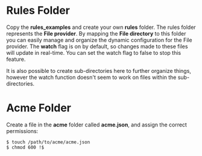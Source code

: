 # Rules Folder

Copy the **rules_examples** and create your own **rules** folder. The rules folder represents the **File provider**. By mapping the **File directory** to this folder you can easily manage and organize the dynamic configuration for the File provider. The **watch** flag is on by default, so changes made to these files will update in real-time. You can set the watch flag to false to stop this feature.

It is also possible to create sub-directories here to further organize things, however the watch function doesn't seem to work on files within the sub-directories.

# Acme Folder

Create a file in the **acme** folder called **acme.json**, and assign the correct permissions:

```
$ touch /path/to/acme/acme.json
$ chmod 600 !$
```

